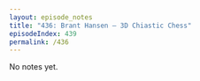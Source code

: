 ```yaml
---
layout: episode_notes
title: "436: Brant Hansen — 3D Chiastic Chess"
episodeIndex: 439
permalink: /436
---
```

No notes yet.
